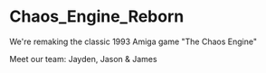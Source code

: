 # Chaos_Engine_Reborn
We're remaking the classic 1993 Amiga game "The Chaos Engine"

Meet our team: Jayden, Jason & James

